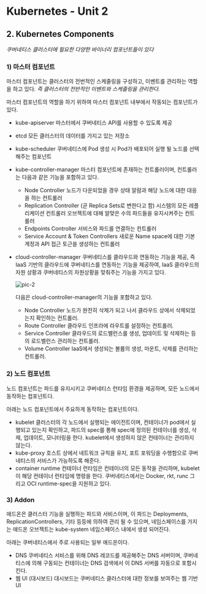 # Kubernetes - Unit 2



## 2. Kubernetes Components

*쿠버네티스 클러스터에 필요한 다양한 바이너리 컴포넌트들이 있다*

### 1) 마스터 컴포넌트

마스터 컴포넌트는 클러스터의 전번적인 스케줄링을 구성하고, 이벤트를 관리하는 역할을 하고 있다.
*즉 클러스터의 전반적인 이벤트와 스케줄링을 관리한다.*

마스터 컴포넌트의 역할을 하기 위하여 마스터 컴포넌트 내부에서 작동되는 컴포넌트가 있다.

- kube-apiserver
  마스터에서 쿠버네티스 API를 사용할 수 있도록 제공

- etcd
  모든 클러스터의 데이터를 가지고 있는 저장소

- kube-scheduler
  쿠버네티스에 Pod 생성 시 Pod가 배포되어 실행 될 노드를 선택해주는 컴포넌트 

- kube-controller-manager
  마스터 컴포넌트에 존재하는 컨트롤러이며, 컨트롤러는 다음과 같은 기능을 포함하고 있다.

  - Node Controller
    노드가 다운되었을 경우 상태 알람과 해당 노드에 대한 대응을 하는 컨트롤러
  - Replication Controller (곧 Replica Sets로 변한다고 함)
    시스템의 모든 레플리케이션 컨트롤러 오브젝트에 대해 알맞은 수의 파드들을 유지시켜주는 컨트롤러
  - Endpoints Controller
    서비스와 파드를 연결하는 컨트롤러
  - Service Account & Token Controllers
    새로운 Name space에 대한 기본 계정과 API 접근 토근을 생성하는 컨트롤러

- cloud-controller-manager
  쿠버네티스를 클라우드와 연동하는 기능을 제공, 즉 IaaS 기반의 클라우드에 쿠버네티스를 연동하는 기능을 제공하여, IaaS 클라우드의 자원 상황과 쿠버네티스의 자원상황을 맞춰주는 기능을 가지고 있다.

  ![pic-2](https://d33wubrfki0l68.cloudfront.net/518e18713c865fe67a5f23fc64260806d72b38f5/61d75/images/docs/post-ccm-arch.png)

  다음은 cloud-controller-manager의 기능을 포함하고 있다.

  - Node Controller
    노드가 완전히 삭제가 되고 나서 클라우드 상에서 삭제되었는지 확인하는 컨트롤러.
  - Route Controller
    클라우드 인프라에 라우트를 설정하는 컨트롤러.
  - Service Controller
    클라우드의 로드밸런스를 생성, 업데이트 및 삭제하는 등의 로드벨런스 관리하는 컨트롤러.
  - Volume Controller
    IaaS에서 생성되는 볼륨의 생성, 마운트, 삭제를 관리하는 컨트롤러.



### 2) 노드 컴포넌트

노드 컴포넌트는 파드를 유지시키고 쿠버네티스 런타임 환경을 제공하며, 모든 노드에서 동작하는 컴포넌트다.

아래는 노드 컴포넌트에서 주요하게 동작하는 컴포넌트이다.

- kubelet
  클러스터의 각 노드에서 실행되는 에이전트이며, 컨테이너가 pod에서 실행되고 있는지 확인하고, 파드의 spec를 통해 spec에 정의된 컨테이너를 생성, 삭제, 업데이트, 모니터링을 한다.
  kubelet에서 생성하지 않은 컨테이너는 관리하지 않는다.
- kube-proxy
  호스트 상에서 네트워크 규칙을 유지, 포트 포워딩을 수행함으로 쿠버네티스의 서비스가 가능하도록 해준다.
- container runtime
  컨테이너 런타임은 컨테이너의 모든 동작을 관리하며, kubelet이 해당 컨테이너 런타임에 명령을 한다.
  쿠버네티스에서는 Docker, rkt, runc 그리고 OCI runtime-spec을 지원하고 있다.



### 3) Addon

애드온은 클러스터 기능을 실행하는 파드와 서비스이며, 이 파드는  Deployments, ReplicationControllers, 기타 등등에 의하여 관리 될 수 있으며, 네임스페이스를 가지는 애드온 오브젝트는 kube-system 네임스페이스 내에서 생성 되어진다.

아래는 쿠버네티스에서 주로 사용되는 일부 애드온이다.

- DNS
  쿠버네티스 서비스를 위해 DNS 레코드를 제공해주는 DNS 서버이며, 쿠버네티스에 의해 구동되는 컨테이너는 DNS 검색에서 이 DNS 서버를 자동으로 포함시킨다.
- 웹 UI (대시보드)
  대시보드는 쿠버네티스 클러스터에 대한 정보를 보여주는 웹 기반 UI

